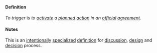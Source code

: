 #### Definition

*To trigger* is *to [activate](https://github.com/gcassel/Modular-Organizing-Terminology/blob/master/terms/active.md) a [planned](https://github.com/gcassel/Modular-Organizing-Terminology/blob/master/terms/plan.md) [action](https://github.com/gcassel/Modular-Organizing-Terminology/blob/master/terms/act.md) in an [official](https://github.com/gcassel/Modular-Organizing-Terminology/blob/master/terms/official.md) [agreement](https://github.com/gcassel/Modular-Organizing-Terminology/blob/master/terms/agree.md).*

#### Notes

This is an [intentionally](https://github.com/gcassel/Modular-Organizing-Terminology/blob/master/terms/intend.md) [specialized](https://github.com/gcassel/Modular-Organizing-Terminology/blob/master/terms/specialize.md) [definition](https://github.com/gcassel/Modular-Organizing-Terminology/blob/master/terms/define.md) for [discussion](https://github.com/gcassel/Modular-Organizing-Terminology/blob/master/terms/dialogue.md), [design](https://github.com/gcassel/Modular-Organizing-Terminology/blob/master/terms/design.md) and [decision](https://github.com/gcassel/Modular-Organizing-Terminology/blob/master/terms/decide.md) process.
